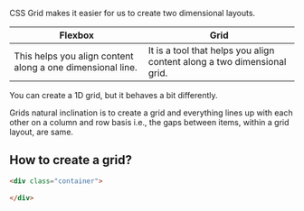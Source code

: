 CSS Grid makes it easier for us to create two dimensional layouts.

| **Flexbox**                                                | **Grid**                                                                |
| ---------------------------------------------------------- | ----------------------------------------------------------------------- |
| This helps you align content along a one dimensional line. | It is a tool that helps you align content along a two dimensional grid. |
You can create a 1D grid, but it behaves a bit differently.

Grids natural inclination is to create a grid and everything lines up with each other on a column and row basis i.e., the gaps between items, within a grid layout, are same.

## How to create a grid?

```html
<div class="container">
	
</div>
```